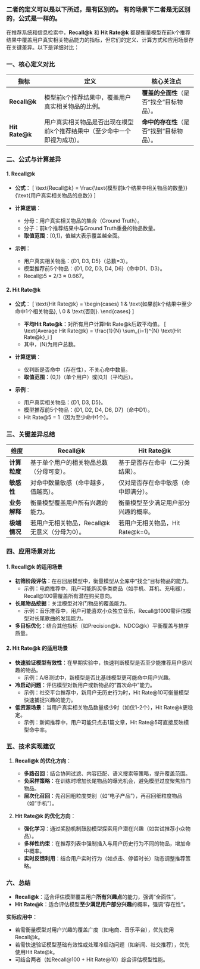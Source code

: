


###  二者的定义可以是以下所述，是有区别的。  有的场景下二者是无区别的，公式是一样的。

在推荐系统和信息检索中，**Recall@k** 和 **Hit Rate@k** 都是衡量模型在前k个推荐结果中覆盖用户真实相关物品能力的指标，但它们的定义、计算方式和应用场景存在关键差异。以下是详细对比：

### **一、核心定义对比**
| **指标**       | **定义**                                                                 | **核心关注点**                     |
|----------------|--------------------------------------------------------------------------|----------------------------------|
| **Recall@k**   | 模型前k个推荐结果中，覆盖用户真实相关物品的比例。                         | **覆盖的全面性**（是否“找全”目标物品）。 |
| **Hit Rate@k** | 用户真实相关物品是否出现在模型前k个推荐结果中（至少命中一个即视为成功）。 | **命中的存在性**（是否“找到”目标物品）。 |

### **二、公式与计算差异**
#### **1. Recall@k**
- **公式**：
  \[
  \text{Recall@k} = \frac{\text{模型前k个结果中相关物品的数量}}{\text{用户真实相关物品的总数}}
  \]
- **计算逻辑**：
  - 分母：用户真实相关物品的集合（Ground Truth）。
  - 分子：前k个推荐结果中与Ground Truth重叠的物品数量。
  - **取值范围**：[0,1]，值越大表示覆盖越全面。

- **示例**：
  - 用户真实相关物品：{D1, D3, D5}（总数=3）。
  - 模型推荐前5个物品：{D1, D2, D3, D4, D6}（命中D1、D3）。
  - Recall@5 = 2/3 ≈ 0.667。

#### **2. Hit Rate@k**
- **公式**：
  \[
  \text{Hit Rate@k} = \begin{cases} 
  1 & \text{如果前k个结果中至少命中1个相关物品}, \\
  0 & \text{否则}.
  \end{cases}
  \]
  - **平均Hit Rate@k**：对所有用户计算Hit Rate@k后取平均值。
  \[
  \text{Average Hit Rate@k} = \frac{1}{N} \sum_{i=1}^{N} \text{Hit Rate@k}_i
  \]
  - 其中，\(N\)为用户总数。

- **计算逻辑**：
  - 仅判断是否命中（存在性），不关心命中数量。
  - **取值范围**：{0,1}（单个用户）或[0,1]（平均后）。

- **示例**：
  - 用户真实相关物品：{D1, D3, D5}。
  - 模型推荐前5个物品：{D1, D2, D4, D6, D7}（命中D1）。
  - Hit Rate@5 = 1（因为至少命中1个）。

### **三、关键差异总结**
| **维度**         | **Recall@k**                          | **Hit Rate@k**                      |
|------------------|---------------------------------------|-------------------------------------|
| **计算粒度**     | 基于单个用户的相关物品总数（分母可变）。 | 基于是否存在命中（二分类结果）。      |
| **敏感性**       | 对命中数量敏感（命中越多，值越高）。     | 仅对是否存在命中敏感（命中即满分）。  |
| **业务解释**     | 衡量模型覆盖用户所有兴趣的能力。         | 衡量模型至少满足用户部分兴趣的概率。  |
| **极端情况**     | 若用户无相关物品，Recall@k无意义（分母为0）。 | 若用户无相关物品，Hit Rate@k=0。     |

### **四、应用场景对比**
#### **1. Recall@k 的适用场景**
- **初筛阶段评估**：在召回层模型中，衡量模型从全库中“找全”目标物品的能力。
  - 示例：电商推荐中，用户可能购买多类商品（如手机、耳机、充电器），Recall@100需覆盖所有潜在购买意向。
- **长尾物品挖掘**：关注模型对冷门物品的覆盖能力。
  - 示例：音乐推荐中，用户可能喜欢小众独立音乐，Recall@1000需评估模型对长尾歌曲的发现能力。
- **多目标优化**：结合其他指标（如Precision@k、NDCG@k）平衡覆盖与排序质量。

#### **2. Hit Rate@k 的适用场景**
- **快速验证模型有效性**：在早期实验中，快速判断模型是否至少能推荐用户感兴趣的物品。
  - 示例：A/B测试中，新模型是否比基线模型更可能命中用户兴趣。
- **冷启动问题**：评估模型对新用户或新物品的“首次命中”能力。
  - 示例：社交平台推荐中，新用户无历史行为时，Hit Rate@10可衡量模型快速捕捉兴趣的能力。
- **低资源场景**：当用户真实相关物品数量极少时（如仅1-2个），Hit Rate@k更稳定。
  - 示例：新闻推荐中，用户可能只点击1篇文章，Hit Rate@5可直接反映模型命中率。

### **五、技术实现建议**
1. **Recall@k 的优化方向**：
   - **多路召回**：结合协同过滤、内容匹配、语义搜索等策略，提升覆盖范围。
   - **负采样策略**：在训练时增加长尾物品的曝光机会，避免模型过度聚焦热门物品。
   - **层次化召回**：先召回粗粒度类别（如“电子产品”），再召回细粒度物品（如“手机”）。

2. **Hit Rate@k 的优化方向**：
   - **强化学习**：通过奖励机制鼓励模型探索用户潜在兴趣（如尝试推荐小众物品）。
   - **多样性约束**：在推荐列表中强制插入与用户历史行为不同的物品，增加命中概率。
   - **实时反馈利用**：结合用户实时行为（如点击、停留时长）动态调整推荐策略。

### **六、总结**
- **Recall@k**：适合评估模型覆盖用户**所有兴趣点**的能力，强调“全面性”。
- **Hit Rate@k**：适合评估模型**至少满足用户部分兴趣**的概率，强调“存在性”。

**实际应用中**：
- 若需衡量模型对用户兴趣的覆盖广度（如电商、音乐平台），优先使用Recall@k。
- 若需快速验证模型基础有效性或处理冷启动问题（如新闻、社交推荐），优先使用Hit Rate@k。
- 可结合两者（如Recall@100 + Hit Rate@10）综合评估模型性能。

